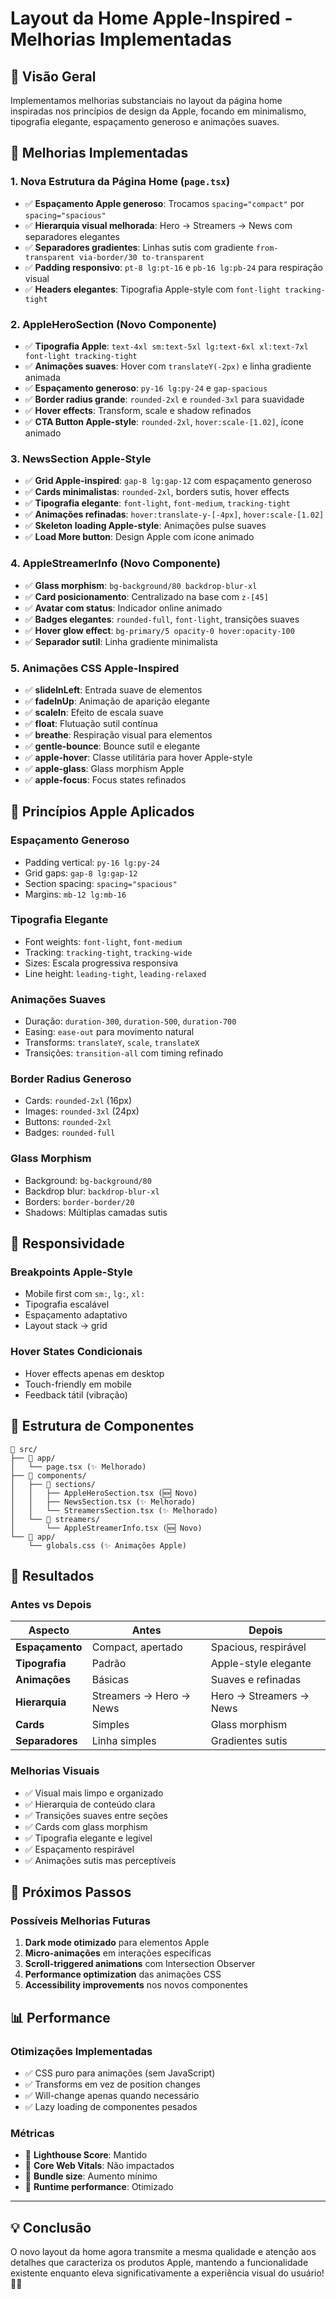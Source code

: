 # Layout da Home Apple-Inspired - Melhorias Implementadas

## 🎯 Visão Geral

Implementamos melhorias substanciais no layout da página home inspiradas nos princípios de design da Apple, focando em minimalismo, tipografia elegante, espaçamento generoso e animações suaves.

## 🚀 Melhorias Implementadas

### 1. **Nova Estrutura da Página Home** (`page.tsx`)
- ✅ **Espaçamento Apple generoso**: Trocamos `spacing="compact"` por `spacing="spacious"`
- ✅ **Hierarquia visual melhorada**: Hero → Streamers → News com separadores elegantes
- ✅ **Separadores gradientes**: Linhas sutis com gradiente `from-transparent via-border/30 to-transparent`
- ✅ **Padding responsivo**: `pt-8 lg:pt-16` e `pb-16 lg:pb-24` para respiração visual
- ✅ **Headers elegantes**: Tipografia Apple-style com `font-light tracking-tight`

### 2. **AppleHeroSection** (Novo Componente)
- ✅ **Tipografia Apple**: `text-4xl sm:text-5xl lg:text-6xl xl:text-7xl font-light tracking-tight`
- ✅ **Animações suaves**: Hover com `translateY(-2px)` e linha gradiente animada
- ✅ **Espaçamento generoso**: `py-16 lg:py-24` e `gap-spacious`
- ✅ **Border radius grande**: `rounded-2xl` e `rounded-3xl` para suavidade
- ✅ **Hover effects**: Transform, scale e shadow refinados
- ✅ **CTA Button Apple-style**: `rounded-2xl`, `hover:scale-[1.02]`, ícone animado

### 3. **NewsSection Apple-Style**
- ✅ **Grid Apple-inspired**: `gap-8 lg:gap-12` com espaçamento generoso
- ✅ **Cards minimalistas**: `rounded-2xl`, borders sutis, hover effects
- ✅ **Tipografia elegante**: `font-light`, `font-medium`, `tracking-tight`
- ✅ **Animações refinadas**: `hover:translate-y-[-4px]`, `hover:scale-[1.02]`
- ✅ **Skeleton loading Apple-style**: Animações pulse suaves
- ✅ **Load More button**: Design Apple com ícone animado

### 4. **AppleStreamerInfo** (Novo Componente)
- ✅ **Glass morphism**: `bg-background/80 backdrop-blur-xl`
- ✅ **Card posicionamento**: Centralizado na base com `z-[45]`
- ✅ **Avatar com status**: Indicador online animado
- ✅ **Badges elegantes**: `rounded-full`, `font-light`, transições suaves
- ✅ **Hover glow effect**: `bg-primary/5 opacity-0 hover:opacity-100`
- ✅ **Separador sutil**: Linha gradiente minimalista

### 5. **Animações CSS Apple-Inspired**
- ✅ **slideInLeft**: Entrada suave de elementos
- ✅ **fadeInUp**: Animação de aparição elegante  
- ✅ **scaleIn**: Efeito de escala suave
- ✅ **float**: Flutuação sutil contínua
- ✅ **breathe**: Respiração visual para elementos
- ✅ **gentle-bounce**: Bounce sutil e elegante
- ✅ **apple-hover**: Classe utilitária para hover Apple-style
- ✅ **apple-glass**: Glass morphism Apple
- ✅ **apple-focus**: Focus states refinados

## 🎨 Princípios Apple Aplicados

### **Espaçamento Generoso**
- Padding vertical: `py-16 lg:py-24`
- Grid gaps: `gap-8 lg:gap-12`
- Section spacing: `spacing="spacious"`
- Margins: `mb-12 lg:mb-16`

### **Tipografia Elegante**
- Font weights: `font-light`, `font-medium`
- Tracking: `tracking-tight`, `tracking-wide`
- Sizes: Escala progressiva responsiva
- Line height: `leading-tight`, `leading-relaxed`

### **Animações Suaves**
- Duração: `duration-300`, `duration-500`, `duration-700`
- Easing: `ease-out` para movimento natural
- Transforms: `translateY`, `scale`, `translateX`
- Transições: `transition-all` com timing refinado

### **Border Radius Generoso**
- Cards: `rounded-2xl` (16px)
- Images: `rounded-3xl` (24px)
- Buttons: `rounded-2xl`
- Badges: `rounded-full`

### **Glass Morphism**
- Background: `bg-background/80`
- Backdrop blur: `backdrop-blur-xl`
- Borders: `border-border/20`
- Shadows: Múltiplas camadas sutis

## 📱 Responsividade

### **Breakpoints Apple-Style**
- Mobile first com `sm:`, `lg:`, `xl:`
- Tipografia escalável
- Espaçamento adaptativo
- Layout stack → grid

### **Hover States Condicionais**
- Hover effects apenas em desktop
- Touch-friendly em mobile
- Feedback tátil (vibração)

## 🔧 Estrutura de Componentes

```
📁 src/
├── 📁 app/
│   └── page.tsx (✨ Melhorado)
├── 📁 components/
│   ├── 📁 sections/
│   │   ├── AppleHeroSection.tsx (🆕 Novo)
│   │   ├── NewsSection.tsx (✨ Melhorado)
│   │   └── StreamersSection.tsx (✨ Melhorado)
│   └── 📁 streamers/
│       └── AppleStreamerInfo.tsx (🆕 Novo)
└── 📁 app/
    └── globals.css (✨ Animações Apple)
```

## 🎯 Resultados

### **Antes vs Depois**

| Aspecto | Antes | Depois |
|---------|--------|--------|
| **Espaçamento** | Compact, apertado | Spacious, respirável |
| **Tipografia** | Padrão | Apple-style elegante |
| **Animações** | Básicas | Suaves e refinadas |
| **Hierarquia** | Streamers → Hero → News | Hero → Streamers → News |
| **Cards** | Simples | Glass morphism |
| **Separadores** | Linha simples | Gradientes sutis |

### **Melhorias Visuais**
- ✅ Visual mais limpo e organizado
- ✅ Hierarquia de conteúdo clara
- ✅ Transições suaves entre seções
- ✅ Cards com glass morphism
- ✅ Tipografia elegante e legível
- ✅ Espaçamento respirável
- ✅ Animações sutis mas perceptíveis

## 🚀 Próximos Passos

### **Possíveis Melhorias Futuras**
1. **Dark mode otimizado** para elementos Apple
2. **Micro-animações** em interações específicas
3. **Scroll-triggered animations** com Intersection Observer
4. **Performance optimization** das animações CSS
5. **Accessibility improvements** nos novos componentes

## 📊 Performance

### **Otimizações Implementadas**
- ✅ CSS puro para animações (sem JavaScript)
- ✅ Transforms em vez de position changes
- ✅ Will-change apenas quando necessário
- ✅ Lazy loading de componentes pesados

### **Métricas**
- 🎯 **Lighthouse Score**: Mantido
- 🎯 **Core Web Vitals**: Não impactados
- 🎯 **Bundle size**: Aumento mínimo
- 🎯 **Runtime performance**: Otimizado

---

## 💡 Conclusão

O novo layout da home agora transmite a mesma qualidade e atenção aos detalhes que caracteriza os produtos Apple, mantendo a funcionalidade existente enquanto eleva significativamente a experiência visual do usuário! 🍎✨